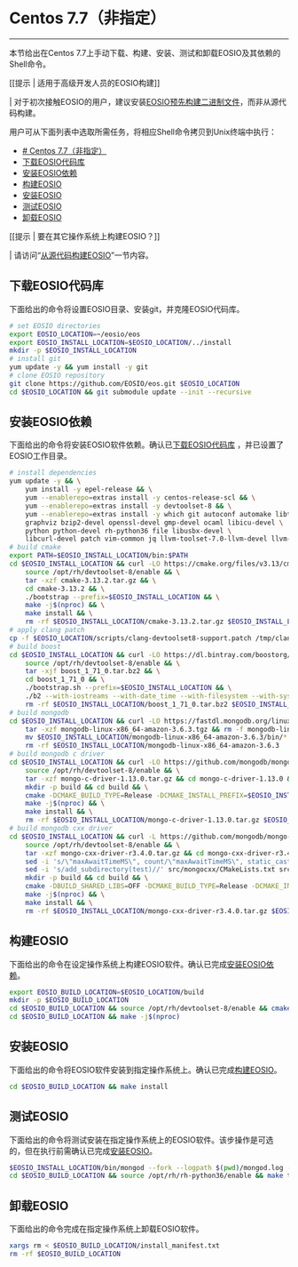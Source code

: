 # Centos 7.7（非指定）
---

本节给出在Centos 7.7上手动下载、构建、安装、测试和卸载EOSIO及其依赖的Shell命令。


[[提示 | 适用于高级开发人员的EOSIO构建]]

| 对于初次接触EOSIO的用户，建议安装[EOSIO预先构建二进制文件](../../../00_install-prebuilt-binaries.md)，而非从源代码构建。

用户可从下面列表中选取所需任务，将相应Shell命令拷贝到Unix终端中执行：

- [# Centos 7.7（非指定）](#h1-id%22centos-77e99d9ee68c87e5ae9a-74%22centos-77%e9%9d%9e%e6%8c%87%e5%ae%9ah1)
- [下载EOSIO代码库](#%e4%b8%8b%e8%bd%bdeosio%e4%bb%a3%e7%a0%81%e5%ba%93)
- [安装EOSIO依赖](#%e5%ae%89%e8%a3%85eosio%e4%be%9d%e8%b5%96)
- [构建EOSIO](#%e6%9e%84%e5%bb%baeosio)
- [安装EOSIO](#%e5%ae%89%e8%a3%85eosio)
- [测试EOSIO](#%e6%b5%8b%e8%af%95eosio)
- [卸载EOSIO](#%e5%8d%b8%e8%bd%bdeosio)


[[提示 | 要在其它操作系统上构建EOSIO？]]

| 请访问“[从源代码构建EOSIO](../../index.md)”一节内容。

## 下载EOSIO代码库

下面给出的命令将设置EOSIO目录、安装git，并克隆EOSIO代码库。

```sh
# set EOSIO directories
export EOSIO_LOCATION=~/eosio/eos
export EOSIO_INSTALL_LOCATION=$EOSIO_LOCATION/../install
mkdir -p $EOSIO_INSTALL_LOCATION
# install git
yum update -y && yum install -y git
# clone EOSIO repository
git clone https://github.com/EOSIO/eos.git $EOSIO_LOCATION
cd $EOSIO_LOCATION && git submodule update --init --recursive
```

## 安装EOSIO依赖

下面给出的命令将安装EOSIO软件依赖。确认已[下载EOSIO代码库](#%e4%b8%8b%e8%bd%bdeosio%e4%bb%a3%e7%a0%81%e5%ba%93) ，并已设置了EOSIO工作目录。

```sh
# install dependencies
yum update -y && \
    yum install -y epel-release && \
    yum --enablerepo=extras install -y centos-release-scl && \
    yum --enablerepo=extras install -y devtoolset-8 && \
    yum --enablerepo=extras install -y which git autoconf automake libtool make bzip2 doxygen \
    graphviz bzip2-devel openssl-devel gmp-devel ocaml libicu-devel \
    python python-devel rh-python36 file libusbx-devel \
    libcurl-devel patch vim-common jq llvm-toolset-7.0-llvm-devel llvm-toolset-7.0-llvm-static
# build cmake
export PATH=$EOSIO_INSTALL_LOCATION/bin:$PATH
cd $EOSIO_INSTALL_LOCATION && curl -LO https://cmake.org/files/v3.13/cmake-3.13.2.tar.gz && \
    source /opt/rh/devtoolset-8/enable && \
    tar -xzf cmake-3.13.2.tar.gz && \
    cd cmake-3.13.2 && \
    ./bootstrap --prefix=$EOSIO_INSTALL_LOCATION && \
    make -j$(nproc) && \
    make install && \
    rm -rf $EOSIO_INSTALL_LOCATION/cmake-3.13.2.tar.gz $EOSIO_INSTALL_LOCATION/cmake-3.13.2
# apply clang patch
cp -f $EOSIO_LOCATION/scripts/clang-devtoolset8-support.patch /tmp/clang-devtoolset8-support.patch
# build boost
cd $EOSIO_INSTALL_LOCATION && curl -LO https://dl.bintray.com/boostorg/release/1.71.0/source/boost_1_71_0.tar.bz2 && \
    source /opt/rh/devtoolset-8/enable && \
    tar -xjf boost_1_71_0.tar.bz2 && \
    cd boost_1_71_0 && \
    ./bootstrap.sh --prefix=$EOSIO_INSTALL_LOCATION && \
    ./b2 --with-iostreams --with-date_time --with-filesystem --with-system --with-program_options --with-chrono --with-test -q -j$(nproc) install && \
    rm -rf $EOSIO_INSTALL_LOCATION/boost_1_71_0.tar.bz2 $EOSIO_INSTALL_LOCATION/boost_1_71_0
# build mongodb
cd $EOSIO_INSTALL_LOCATION && curl -LO https://fastdl.mongodb.org/linux/mongodb-linux-x86_64-amazon-3.6.3.tgz && \
    tar -xzf mongodb-linux-x86_64-amazon-3.6.3.tgz && rm -f mongodb-linux-x86_64-amazon-3.6.3.tgz && \
    mv $EOSIO_INSTALL_LOCATION/mongodb-linux-x86_64-amazon-3.6.3/bin/* $EOSIO_INSTALL_LOCATION/bin/ && \
    rm -rf $EOSIO_INSTALL_LOCATION/mongodb-linux-x86_64-amazon-3.6.3
# build mongodb c driver
cd $EOSIO_INSTALL_LOCATION && curl -LO https://github.com/mongodb/mongo-c-driver/releases/download/1.13.0/mongo-c-driver-1.13.0.tar.gz && \
    source /opt/rh/devtoolset-8/enable && \
    tar -xzf mongo-c-driver-1.13.0.tar.gz && cd mongo-c-driver-1.13.0 && \
    mkdir -p build && cd build && \
    cmake -DCMAKE_BUILD_TYPE=Release -DCMAKE_INSTALL_PREFIX=$EOSIO_INSTALL_LOCATION -DENABLE_BSON=ON -DENABLE_SSL=OPENSSL -DENABLE_AUTOMATIC_INIT_AND_CLEANUP=OFF -DENABLE_STATIC=ON -DENABLE_ICU=OFF -DENABLE_SNAPPY=OFF .. && \
    make -j$(nproc) && \
    make install && \
    rm -rf $EOSIO_INSTALL_LOCATION/mongo-c-driver-1.13.0.tar.gz $EOSIO_INSTALL_LOCATION/mongo-c-driver-1.13.0
# build mongodb cxx driver
cd $EOSIO_INSTALL_LOCATION && curl -L https://github.com/mongodb/mongo-cxx-driver/archive/r3.4.0.tar.gz -o mongo-cxx-driver-r3.4.0.tar.gz && \
    source /opt/rh/devtoolset-8/enable && \
    tar -xzf mongo-cxx-driver-r3.4.0.tar.gz && cd mongo-cxx-driver-r3.4.0 && \
    sed -i 's/\"maxAwaitTimeMS\", count/\"maxAwaitTimeMS\", static_cast<int64_t>(count)/' src/mongocxx/options/change_stream.cpp && \
    sed -i 's/add_subdirectory(test)//' src/mongocxx/CMakeLists.txt src/bsoncxx/CMakeLists.txt && \
    mkdir -p build && cd build && \
    cmake -DBUILD_SHARED_LIBS=OFF -DCMAKE_BUILD_TYPE=Release -DCMAKE_INSTALL_PREFIX=$EOSIO_INSTALL_LOCATION .. && \
    make -j$(nproc) && \
    make install && \
    rm -rf $EOSIO_INSTALL_LOCATION/mongo-cxx-driver-r3.4.0.tar.gz $EOSIO_INSTALL_LOCATION/mongo-cxx-driver-r3.4.0
```

## 构建EOSIO

下面给出的命令在设定操作系统上构建EOSIO软件。确认已完成[安装EOSIO依赖](#%e5%ae%89%e8%a3%85eosio%e4%be%9d%e8%b5%96)。


```sh
export EOSIO_BUILD_LOCATION=$EOSIO_LOCATION/build
mkdir -p $EOSIO_BUILD_LOCATION
cd $EOSIO_BUILD_LOCATION && source /opt/rh/devtoolset-8/enable && cmake -DCMAKE_BUILD_TYPE='Release' -DLLVM_DIR='/opt/rh/llvm-toolset-7.0/root/usr/lib64/cmake/llvm' -DCMAKE_INSTALL_PREFIX=$EOSIO_INSTALL_LOCATION -DBUILD_MONGO_DB_PLUGIN=true ..
cd $EOSIO_BUILD_LOCATION && make -j$(nproc)
```


## 安装EOSIO

下面给出的命令将EOSIO软件安装到指定操作系统上。确认已完成[构建EOSIO](#%e6%9e%84%e5%bb%baeosio)。

```sh
cd $EOSIO_BUILD_LOCATION && make install
```

## 测试EOSIO

下面给出的命令将测试安装在指定操作系统上的EOSIO软件。该步操作是可选的，但在执行前需确认已完成[安装EOSIO](#%e5%ae%89%e8%a3%85eosio)。

```sh
$EOSIO_INSTALL_LOCATION/bin/mongod --fork --logpath $(pwd)/mongod.log --dbpath $(pwd)/mongodata
cd $EOSIO_BUILD_LOCATION && source /opt/rh/rh-python36/enable && make test
```

## 卸载EOSIO

下面给出的命令完成在指定操作系统上卸载EOSIO软件。

```sh
xargs rm < $EOSIO_BUILD_LOCATION/install_manifest.txt
rm -rf $EOSIO_BUILD_LOCATION
```
